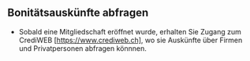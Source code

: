 ## Bonitätsauskünfte abfragen
- Sobald eine Mitgliedschaft eröffnet wurde, erhalten Sie Zugang zum CrediWEB [https://www.crediweb.ch], wo sie Auskünfte über Firmen und Privatpersonen abfragen könnnen.
